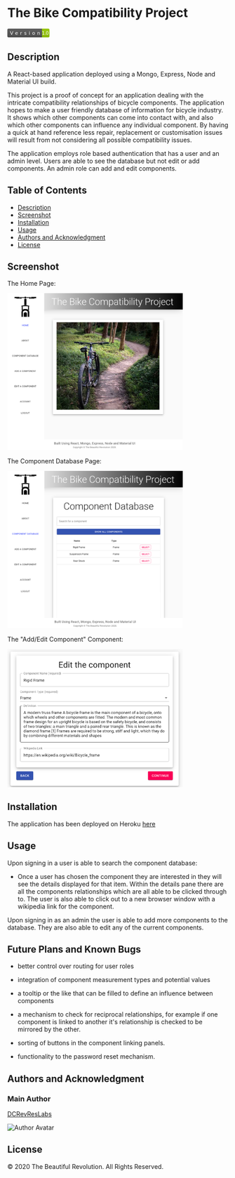 # The Bike Compatibility Project

<svg xmlns="http://www.w3.org/2000/svg" xmlns:xlink="http://www.w3.org/1999/xlink" width="96" height="20"><linearGradient id="b" x2="0" y2="100%"><stop offset="0" stop-color="#bbb" stop-opacity=".1"/><stop offset="1" stop-opacity=".1"/></linearGradient><clipPath id="a"><rect width="96" height="20" rx="3" fill="#fff"/></clipPath><g clip-path="url(#a)"><path fill="#555" d="M0 0h79v20H0z"/><path fill="#97ca00" d="M79 0h17v20H79z"/><path fill="url(#b)" d="M0 0h96v20H0z"/></g><g fill="#fff" text-anchor="middle" font-family="DejaVu Sans,Verdana,Geneva,sans-serif" font-size="110"> <text x="405" y="150" fill="#010101" fill-opacity=".3" transform="scale(.1)" textLength="690"></text><text x="405" y="140" transform="scale(.1)" textLength="690">Version</text><text x="865" y="150" fill="#010101" fill-opacity=".3" transform="scale(.1)" textLength="70"></text><text x="865" y="140" transform="scale(.1)" textLength="160">1.0</text></g> </svg>

## Description

A React-based application deployed using a Mongo, Express, Node and Material UI build.

This project is a proof of concept for an application dealing with the intricate compatibility relationships of bicycle components. The application hopes to make a user friendly database of information for bicycle industry. It shows which other components can come into contact with, and also which other components can influence any individual component. By having a quick at hand reference less repair, replacement or customisation issues will result from not considering all possible compatibility issues.

The application employs role based authentication that has a user and an admin level. Users are able to see the database but not edit or add components. An admin role can add and edit components.

## Table of Contents

- [Description](#description)
- [Screenshot](#screenshot)
- [Installation](#installation)
- [Usage](#usage)
- [Authors and Acknowledgment](#authors-and-acknowledgment)
- [License](#license)

## Screenshot

The Home Page:

<img src="./client/src/assets/TBCP_Home_SS.png" alt="alt text" width="400">

The Component Database Page:

<img src="./client/src/assets/TBCP_CD_SS.png" alt="alt text" width="400">

The "Add/Edit Component" Component:

<img src="./client/src/assets/TBCP_EC_SS.png" alt="alt text" width="400">

## Installation

The application has been deployed on Heroku [here](https://floating-retreat-84078.herokuapp.com/)

## Usage

Upon signing in a user is able to search the component database:

- Once a user has chosen the component they are interested in they will see the details displayed for that item. Within the details pane there are all the components relationships which are all able to be clicked through to. The user is also able to click out to a new browser window with a wikipedia link for the component.

Upon signing in as an admin the user is able to add more components to the database. They are also able to edit any of the current components.

## Future Plans and Known Bugs

- better control over routing for user roles

- integration of component measurement types and potential values

- a tooltip or the like that can be filled to define an influence between components

- a mechanism to check for reciprocal relationships, for example if one component is linked to another it's relationship is checked to be mirrored by the other.

- sorting of buttons in the component linking panels.

- functionality to the password reset mechanism.

## Authors and Acknowledgment

### Main Author

[DCRevResLabs](https://github.com/DCRevResLabs)

![Author Avatar](https://avatars0.githubusercontent.com/u/47209814?v=4&s=100)

## License

© 2020 The Beautiful Revolution. All Rights Reserved.
